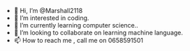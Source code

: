 - 👋 Hi, I’m @Marshall2118
- 👀 I’m interested in coding.
- 🌱 I’m currently learning computer science..
- 💞️ I’m looking to collaborate on learning machine language.
- 📫 How to reach me , call me on 0658591501

<!---
Marshall2118/Marshall2118 is a ✨ special ✨ repository because its `README.md` (this file) appears on your GitHub profile.
You can click the Preview link to take a look at your changes.
--->
